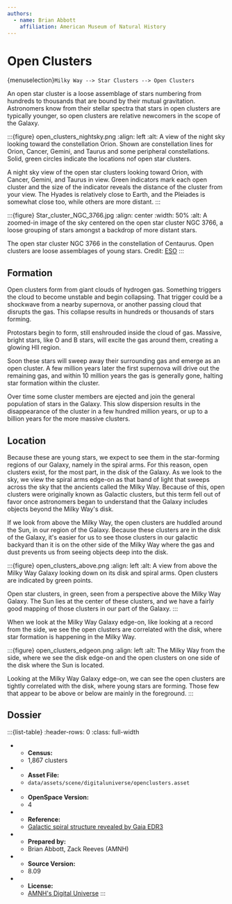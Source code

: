 ```yaml
---
authors:
  - name: Brian Abbott
    affiliation: American Museum of Natural History
---
```



# Open Clusters


{menuselection}`Milky Way --> Star Clusters --> Open Clusters`

An open star cluster is a loose assemblage of stars numbering from hundreds to thousands that are bound by their mutual gravitation. Astronomers know from their stellar spectra that stars in open clusters are typically younger, so open clusters are relative newcomers in the scope of the Galaxy.


:::{figure} open_clusters_nightsky.png
:align: left
:alt: A view of the night sky looking toward the constellation Orion. Shown are constellation lines for Orion, Cancer, Gemini, and Taurus and some peripheral constellations. Solid, green circles indicate the locations nof open star clusters.

A night sky view of the open star clusters looking toward Orion, with Cancer, Gemini, and Taurus in view. Green indicators mark each open cluster and the size of the indicator reveals the distance of the cluster from your view. The Hyades is relatively close to Earth, and the Pleiades is somewhat close too, while others are more distant.
:::



:::{figure} Star_cluster_NGC_3766.jpg
:align: center
:width: 50%
:alt: A zoomed-in image of the sky centered on the open star cluster NGC 3766, a loose grouping of stars amongst a backdrop of more distant stars.

 The open star cluster NGC 3766 in the constellation of Centaurus. Open clusters are loose assemblages of young stars. Credit: [ESO](https://www.eso.org/public/images/eso1326a/)
:::



## Formation

Open clusters form from giant clouds of hydrogen gas. Something triggers the cloud to become unstable and begin collapsing. That trigger could be a shockwave from a nearby supernova, or another passing cloud that disrupts the gas. This collapse results in hundreds or thousands of stars forming. 

Protostars begin to form, still enshrouded inside the cloud of gas. Massive, bright stars, like O and B stars, will excite the gas around them, creating a glowing HII region. 

Soon these stars will sweep away their surrounding gas and emerge as an open cluster. A few million years later the first supernova will drive out the remaining gas, and within 10 million years the gas is generally gone, halting star formation within the cluster.

Over time some cluster members are ejected and join the general population of stars in the Galaxy. This slow dispersion results in the disappearance of the cluster in a few hundred million years, or up to a billion years for the more massive clusters. 



## Location

Because these are young stars, we expect to see them in the star-forming regions of our Galaxy, namely in the spiral arms. For this reason, open clusters exist, for the most part, in the disk of the Galaxy. As we look to the sky, we view the spiral arms edge-on as that band of light that sweeps across the sky that the ancients called the Milky Way. Because of this, open clusters were originally known as Galactic clusters, but this term fell out of favor once astronomers began to understand that the Galaxy includes objects beyond the Milky Way's disk.

If we look from above the Milky Way, the open clusters are huddled around the Sun, in our region of the Galaxy. Because these clusters are in the disk of the Galaxy, it's easier for us to see those clusters in our galactic backyard than it is on the other side of the Milky Way where the gas and dust prevents us from seeing objects deep into the disk.


:::{figure} open_clusters_above.png
:align: left
:alt: A view from above the Milky Way Galaxy looking down on its disk and spiral arms. Open clusters are indicated by green points.

Open star clusters, in green, seen from a perspective above the Milky Way Galaxy. The Sun lies at the center of these clusters, and we have a fairly good mapping of those clusters in our part of the Galaxy.
:::


When we look at the Milky Way Galaxy edge-on, like looking at a record from the side, we see the open clusters are correlated with the disk, where star formation is happening in the Milky Way.

:::{figure} open_clusters_edgeon.png
:align: left
:alt: The Milky Way from the side, where we see the disk edge-on and the open clusters on one side of the disk where the Sun is located.

Looking at the Milky Way Galaxy edge-on, we can see the open clusters are tightly correlated with the disk, where young stars are forming. Those few that appear to be above or below are mainly in the foreground.
:::



## Dossier
:::{list-table}
:header-rows: 0
:class: full-width

* - **Census:**
  - 1,867 clusters
* - **Asset File:**
  - `data/assets/scene/digitaluniverse/openclusters.asset`
* - **OpenSpace Version:**
  - 4
* - **Reference:**
  - [Galactic spiral structure revealed by Gaia EDR3](https://doi.org/10.1051/0004-6361/202140687)
* - **Prepared by:**
  - Brian Abbott, Zack Reeves (AMNH)
* - **Source Version:**
  - 8.09
* - **License:**
  - [AMNH's Digital Universe](https://www.amnh.org/research/hayden-planetarium/digital-universe/download/digital-universe-license)
:::